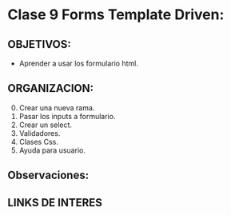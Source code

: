 # Clase 9 Forms Template Driven:

## OBJETIVOS:

- Aprender a usar los formulario html.

## ORGANIZACION:

0. Crear una nueva rama.
1. Pasar los inputs a formulario.
2. Crear un select.
3. Validadores.
4. Clases Css.
5. Ayuda para usuario.

## Observaciones:

## LINKS DE INTERES
